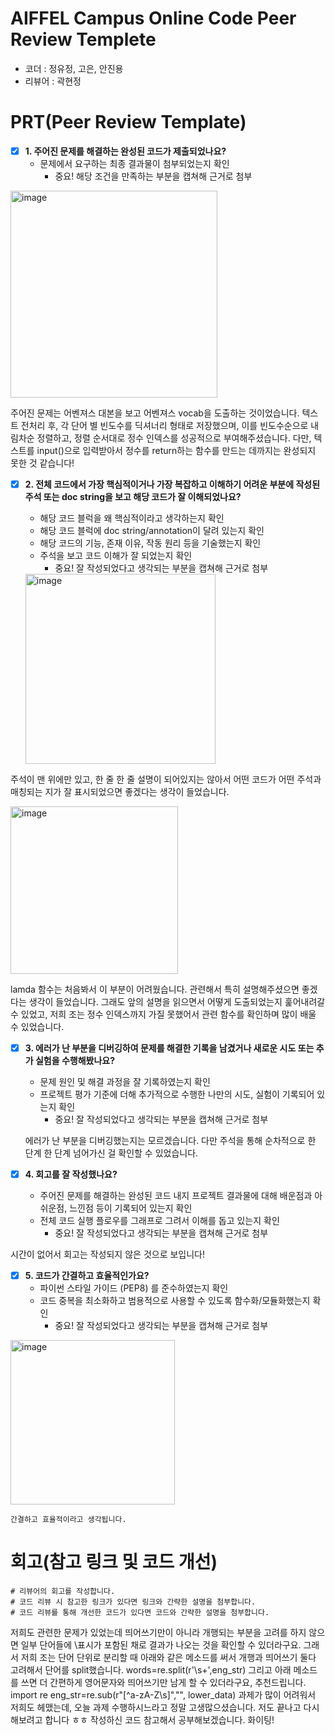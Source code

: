 # AIFFEL Campus Online Code Peer Review Templete
- 코더 : 정유정, 고은, 안진용
- 리뷰어 : 곽현정


# PRT(Peer Review Template)
- [x]  **1. 주어진 문제를 해결하는 완성된 코드가 제출되었나요?**
    - 문제에서 요구하는 최종 결과물이 첨부되었는지 확인
        - 중요! 해당 조건을 만족하는 부분을 캡쳐해 근거로 첨부
        
<img width="331" alt="image" src="https://github.com/user-attachments/assets/b8ed32cf-5500-4d8c-9295-9db6ebab246d" />


주어진 문제는 어벤져스 대본을 보고 어벤져스 vocab을 도출하는 것이었습니다. 
텍스트 전처리 후, 각 단어 별 빈도수를 딕셔너리 형태로 저장했으며, 이를 빈도수순으로 내림차순 정렬하고, 정렬 순서대로 정수 인덱스를 성공적으로 부여해주셨습니다. 
다만, 텍스트를 input()으로 입력받아서 정수를 return하는 함수를 만드는 데까지는 완성되지 못한 것 같습니다!

- [x]  **2. 전체 코드에서 가장 핵심적이거나 가장 복잡하고 이해하기 어려운 부분에 작성된 
  주석 또는 doc string을 보고 해당 코드가 잘 이해되었나요?**
    - 해당 코드 블럭을 왜 핵심적이라고 생각하는지 확인
    - 해당 코드 블럭에 doc string/annotation이 달려 있는지 확인
    - 해당 코드의 기능, 존재 이유, 작동 원리 등을 기술했는지 확인
    - 주석을 보고 코드 이해가 잘 되었는지 확인
        - 중요! 잘 작성되었다고 생각되는 부분을 캡쳐해 근거로 첨부
          
    <img width="304" alt="image" src="https://github.com/user-attachments/assets/f6b39e19-1c2c-48d8-9701-4dcf86bc84c0" />

주석이 맨 위에만 있고, 한 줄 한 줄 설명이 되어있지는 않아서 어떤 코드가 어떤 주석과 매칭되는 지가 잘 표시되었으면 좋겠다는 생각이 들었습니다.

<img width="268" alt="image" src="https://github.com/user-attachments/assets/e7d0192c-2b54-4839-ab16-d00b8f5bbea4" />

lamda 함수는 처음봐서 이 부분이 어려웠습니다. 관련해서 특히 설명해주셨으면 좋겠다는 생각이 들었습니다. 
그래도 앞의 설명을 읽으면서 어떻게 도출되었는지 훑어내려갈 수 있었고, 저희 조는 정수 인덱스까지 가질 못했어서 관련 함수를 확인하며 많이 배울 수 있었습니다. 

- [x]  **3. 에러가 난 부분을 디버깅하여 문제를 해결한 기록을 남겼거나
  새로운 시도 또는 추가 실험을 수행해봤나요?**
    - 문제 원인 및 해결 과정을 잘 기록하였는지 확인
    - 프로젝트 평가 기준에 더해 추가적으로 수행한 나만의 시도, 
      실험이 기록되어 있는지 확인
        - 중요! 잘 작성되었다고 생각되는 부분을 캡쳐해 근거로 첨부
     
    에러가 난 부분을 디버깅했는지는 모르겠습니다. 다만 주석을 통해 순차적으로 한 단계 한 단계 넘어가신 걸 확인할 수 있었습니다.
  
- [x]  **4. 회고를 잘 작성했나요?**
    - 주어진 문제를 해결하는 완성된 코드 내지 프로젝트 결과물에 대해
    배운점과 아쉬운점, 느낀점 등이 기록되어 있는지 확인
    - 전체 코드 실행 플로우를 그래프로 그려서 이해를 돕고 있는지 확인
        - 중요! 잘 작성되었다고 생각되는 부분을 캡쳐해 근거로 첨부

시간이 없어서 회고는 작성되지 않은 것으로 보입니다!
    
- [x]  **5. 코드가 간결하고 효율적인가요?**
    - 파이썬 스타일 가이드 (PEP8) 를 준수하였는지 확인
    - 코드 중복을 최소화하고 범용적으로 사용할 수 있도록 함수화/모듈화했는지 확인
        - 중요! 잘 작성되었다고 생각되는 부분을 캡쳐해 근거로 첨부

<img width="263" alt="image" src="https://github.com/user-attachments/assets/93de9e3f-c4d6-412e-85fd-9340164dc456" />

    간결하고 효율적이라고 생각됩니다. 


# 회고(참고 링크 및 코드 개선)
```
# 리뷰어의 회고를 작성합니다.
# 코드 리뷰 시 참고한 링크가 있다면 링크와 간략한 설명을 첨부합니다.
# 코드 리뷰를 통해 개선한 코드가 있다면 코드와 간략한 설명을 첨부합니다.
```

저희도 관련한 문제가 있었는데 띄어쓰기만이 아니라 개행되는 부분을 고려를 하지 않으면 일부 단어들에 \표시가 포함된 채로 결과가 나오는 것을 확인할 수 있더라구요.
그래서 저희 조는 단어 단위로 분리할 때 아래와 같은 메소드를 써서 개행과 띄어쓰기 둘다 고려해서 단어를 split했습니다.
words=re.split(r'\s+',eng_str)
그리고 아래 메소드를 쓰면 더 간편하게 영어문자와 띄어쓰기만 남게 할 수 있더라구요, 추천드립니다.
import re
eng_str=re.sub(r"[^a-zA-Z\s]","", lower_data)
과제가 많이 어려워서 저희도 헤맸는데, 오늘 과제 수행하시느라고 정말 고생많으셨습니다.
저도 끝나고 다시 해보려고 합니다 ㅎㅎ 작성하신 코드 참고해서 공부해보겠습니다.
화이팅!
